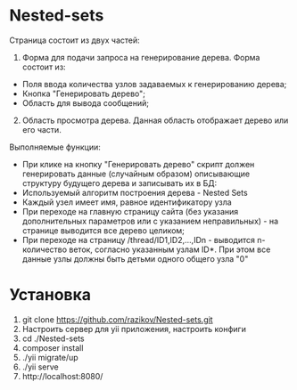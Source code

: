# Nested-sets

Страница состоит из двух частей:
1. Форма для подачи запроса на генерирование дерева. Форма состоит из:
* Поля ввода количества узлов задаваемых к генерированию дерева;
* Кнопка "Генерировать дерево";
* Область для вывода сообщений;
2. Область просмотра дерева. Данная область отображает дерево или его части.

Выполняемые функции:
* При клике на кнопку "Генерировать дерево" скрипт должен генерировать данные (случайным образом) описывающие структуру будущего дерева и записывать их в БД:
* Используемый алгоритм построения дерева - Nested Sets
* Каждый узел имеет имя, равное идентификатору узла
* При переходе на главную страницу сайта (без указания дополнительных параметров или с указанием неправильных) - на странице выводится все дерево целиком;
* При переходе на страницу /thread/ID1,ID2,...,IDn - выводится n-количество веток, согласно указанным узлам ID*. При этом все данные узлы должны быть детьми одного общего узла "0" 

# Установка

1. git clone https://github.com/razikov/Nested-sets.git
2. Настроить сервер для yii приложения, настроить конфиги
3. cd ./Nested-sets
4. composer install
5. ./yii migrate/up
6. ./yii serve
7. http://localhost:8080/